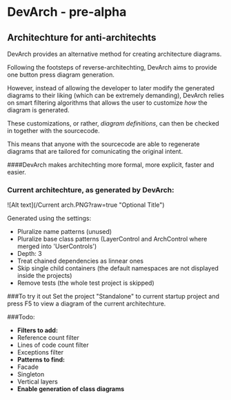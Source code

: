 # DevArch - pre-alpha
## Architechture for anti-architechts

DevArch provides an alternative method for creating architecture diagrams.

Following the footsteps of reverse-architechting, DevArch aims to provide one button press diagram generation.

However, instead of allowing the developer to later modify the generated diagrams to their liking (which can be extremely demanding), DevArch relies on smart filtering algorithms that allows the user to customize *how* the diagram is generated.

These customizations, or rather, *diagram definitions*, can then be checked in together with the sourcecode. 

This means that anyone with the sourcecode are able to regenerate diagrams that are tailored for comunicating the original intent.

####DevArch makes architechting more formal, more explicit, faster and easier.

### Current architechture, as generated by DevArch:
![Alt text](/Current arch.PNG?raw=true "Optional Title")

Generated using the settings:
 - Pluralize name patterns (unused)
 - Pluralize base class patterns (LayerControl and ArchControl where merged into 'UserControls')
 - Depth: 3
 - Treat chained dependencies as linnear ones
 - Skip single child containers (the default namespaces are not displayed inside the projects)
 - Remove tests (the whole test project is skipped)

###To try it out
Set the project "Standalone" to current startup project and press F5 to view a diagram of the current architechture.

###Todo:
* **Filters to add:**
* Reference count filter
* Lines of code count filter
* Exceptions filter
* **Patterns to find:**
* Facade
* Singleton
* Vertical layers
* **Enable generation of class diagrams**
